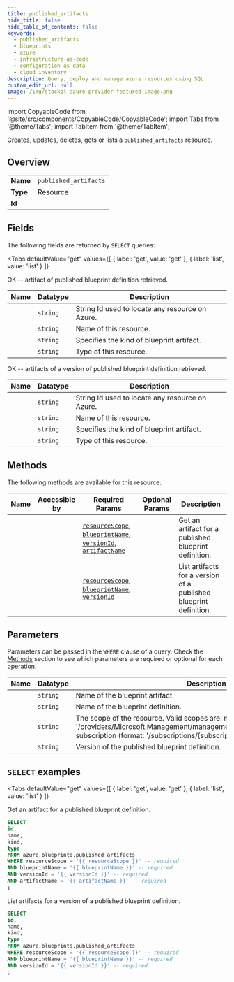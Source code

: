 ```yaml
--- 
title: published_artifacts
hide_title: false
hide_table_of_contents: false
keywords:
  - published_artifacts
  - blueprints
  - azure
  - infrastructure-as-code
  - configuration-as-data
  - cloud inventory
description: Query, deploy and manage azure resources using SQL
custom_edit_url: null
image: /img/stackql-azure-provider-featured-image.png
---
```


import CopyableCode from '@site/src/components/CopyableCode/CopyableCode';
import Tabs from '@theme/Tabs';
import TabItem from '@theme/TabItem';

Creates, updates, deletes, gets or lists a <code>published_artifacts</code> resource.

## Overview
<table><tbody>
<tr><td><b>Name</b></td><td><code>published_artifacts</code></td></tr>
<tr><td><b>Type</b></td><td>Resource</td></tr>
<tr><td><b>Id</b></td><td><CopyableCode code="azure.blueprints.published_artifacts" /></td></tr>
</tbody></table>

## Fields

The following fields are returned by `SELECT` queries:

<Tabs
    defaultValue="get"
    values={[
        { label: 'get', value: 'get' },
        { label: 'list', value: 'list' }
    ]}
>
<TabItem value="get">

OK -- artifact of published blueprint definition retrieved.

<table>
<thead>
    <tr>
    <th>Name</th>
    <th>Datatype</th>
    <th>Description</th>
    </tr>
</thead>
<tbody>
<tr>
    <td><CopyableCode code="id" /></td>
    <td><code>string</code></td>
    <td>String Id used to locate any resource on Azure.</td>
</tr>
<tr>
    <td><CopyableCode code="name" /></td>
    <td><code>string</code></td>
    <td>Name of this resource.</td>
</tr>
<tr>
    <td><CopyableCode code="kind" /></td>
    <td><code>string</code></td>
    <td>Specifies the kind of blueprint artifact.</td>
</tr>
<tr>
    <td><CopyableCode code="type" /></td>
    <td><code>string</code></td>
    <td>Type of this resource.</td>
</tr>
</tbody>
</table>
</TabItem>
<TabItem value="list">

OK -- artifacts of a version of published blueprint definition retrieved.

<table>
<thead>
    <tr>
    <th>Name</th>
    <th>Datatype</th>
    <th>Description</th>
    </tr>
</thead>
<tbody>
<tr>
    <td><CopyableCode code="id" /></td>
    <td><code>string</code></td>
    <td>String Id used to locate any resource on Azure.</td>
</tr>
<tr>
    <td><CopyableCode code="name" /></td>
    <td><code>string</code></td>
    <td>Name of this resource.</td>
</tr>
<tr>
    <td><CopyableCode code="kind" /></td>
    <td><code>string</code></td>
    <td>Specifies the kind of blueprint artifact.</td>
</tr>
<tr>
    <td><CopyableCode code="type" /></td>
    <td><code>string</code></td>
    <td>Type of this resource.</td>
</tr>
</tbody>
</table>
</TabItem>
</Tabs>

## Methods

The following methods are available for this resource:

<table>
<thead>
    <tr>
    <th>Name</th>
    <th>Accessible by</th>
    <th>Required Params</th>
    <th>Optional Params</th>
    <th>Description</th>
    </tr>
</thead>
<tbody>
<tr>
    <td><a href="#get"><CopyableCode code="get" /></a></td>
    <td><CopyableCode code="select" /></td>
    <td><a href="#parameter-resourceScope"><code>resourceScope</code></a>, <a href="#parameter-blueprintName"><code>blueprintName</code></a>, <a href="#parameter-versionId"><code>versionId</code></a>, <a href="#parameter-artifactName"><code>artifactName</code></a></td>
    <td></td>
    <td>Get an artifact for a published blueprint definition.</td>
</tr>
<tr>
    <td><a href="#list"><CopyableCode code="list" /></a></td>
    <td><CopyableCode code="select" /></td>
    <td><a href="#parameter-resourceScope"><code>resourceScope</code></a>, <a href="#parameter-blueprintName"><code>blueprintName</code></a>, <a href="#parameter-versionId"><code>versionId</code></a></td>
    <td></td>
    <td>List artifacts for a version of a published blueprint definition.</td>
</tr>
</tbody>
</table>

## Parameters

Parameters can be passed in the `WHERE` clause of a query. Check the [Methods](#methods) section to see which parameters are required or optional for each operation.

<table>
<thead>
    <tr>
    <th>Name</th>
    <th>Datatype</th>
    <th>Description</th>
    </tr>
</thead>
<tbody>
<tr id="parameter-artifactName">
    <td><CopyableCode code="artifactName" /></td>
    <td><code>string</code></td>
    <td>Name of the blueprint artifact.</td>
</tr>
<tr id="parameter-blueprintName">
    <td><CopyableCode code="blueprintName" /></td>
    <td><code>string</code></td>
    <td>Name of the blueprint definition.</td>
</tr>
<tr id="parameter-resourceScope">
    <td><CopyableCode code="resourceScope" /></td>
    <td><code>string</code></td>
    <td>The scope of the resource. Valid scopes are: management group (format: '/providers/Microsoft.Management/managementGroups/&#123;managementGroup&#125;'), subscription (format: '/subscriptions/&#123;subscriptionId&#125;').</td>
</tr>
<tr id="parameter-versionId">
    <td><CopyableCode code="versionId" /></td>
    <td><code>string</code></td>
    <td>Version of the published blueprint definition.</td>
</tr>
</tbody>
</table>

## `SELECT` examples

<Tabs
    defaultValue="get"
    values={[
        { label: 'get', value: 'get' },
        { label: 'list', value: 'list' }
    ]}
>
<TabItem value="get">

Get an artifact for a published blueprint definition.

```sql
SELECT
id,
name,
kind,
type
FROM azure.blueprints.published_artifacts
WHERE resourceScope = '{{ resourceScope }}' -- required
AND blueprintName = '{{ blueprintName }}' -- required
AND versionId = '{{ versionId }}' -- required
AND artifactName = '{{ artifactName }}' -- required
;
```
</TabItem>
<TabItem value="list">

List artifacts for a version of a published blueprint definition.

```sql
SELECT
id,
name,
kind,
type
FROM azure.blueprints.published_artifacts
WHERE resourceScope = '{{ resourceScope }}' -- required
AND blueprintName = '{{ blueprintName }}' -- required
AND versionId = '{{ versionId }}' -- required
;
```
</TabItem>
</Tabs>
